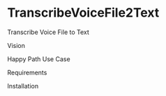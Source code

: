 # TranscribeVoiceFile2Text
Transcribe Voice File to Text

Vision

Happy Path Use Case

Requirements

Installation




